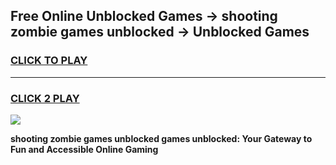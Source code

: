 
## Free Online Unblocked Games → shooting zombie games unblocked → Unblocked Games
<h3>
<a href="https://premium.freeplayer.one?title=shooting_zombie_games_unblocked&ref=21F">CLICK TO PLAY</a></h3>
<hr>

<h3>
<a href="https://premium.freeplayer.one?title=shooting_zombie_games_unblocked&ref=21F">CLICK 2 PLAY</a>
  
</h3>

<a href="https://premium.freeplayer.one?title=shooting_zombie_games_unblocked&ref=21F/"><img src="https://clearcache.store/games.png"></a>


**shooting zombie games unblocked games unblocked: Your Gateway to Fun and Accessible Online Gaming**
